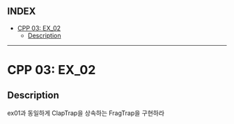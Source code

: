 ## INDEX

- [CPP 03: EX\_02](#cpp-03-ex_02)
	- [Description](#description)

---
# CPP 03: EX_02

## Description

ex01과 동일하게 ClapTrap을 상속하는 FragTrap을 구현하라    
